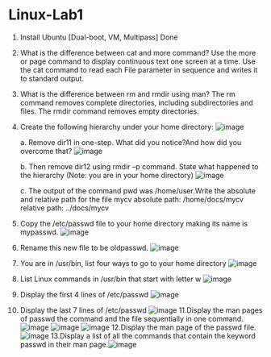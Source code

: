 # Linux-Lab1
1. Install Ubuntu [Dual-boot, VM, Multipass]
   Done
2. What is the difference between cat and more command?
   Use the more or page command to display continuous text one screen at a time. Use the cat command to read each File parameter in sequence and writes it to standard output.
3. What is the difference between rm and rmdir using man?
     The rm command removes complete directories, including subdirectories and files. The rmdir command removes empty directories.
4. Create the following hierarchy under your home directory:    ![image](https://github.com/user-attachments/assets/77d98b3d-eed8-4ff6-9352-824da1aff71e)

   a. Remove dir11 in one-step. What did you notice?And how did you overcome that?    ![image](https://github.com/user-attachments/assets/e7896dc8-1a1c-4696-b417-3332c481d9d9)

   b. Then remove dir12 using rmdir –p command. State what happened to the hierarchy (Note: you are in your home directory)    ![image](https://github.com/user-attachments/assets/9cc86c6f-0fe6-4a00-a605-680f1c1b2690)

   c. The output of the command pwd was /home/user.Write the absolute and relative path for the file mycv
   absolute path: /home/docs/mycv
   relative path: ../docs/mycv
5. Copy the /etc/passwd file to your home directory making its name is mypasswd. ![image](https://github.com/user-attachments/assets/32020427-5d63-4026-892e-4bb966dc41d8)
6. Rename this new file to be oldpasswd. ![image](https://github.com/user-attachments/assets/7f5fd1f4-9420-4eeb-89d4-5f932d29d855)
7. You are in /usr/bin, list four ways to go to your home directory ![image](https://github.com/user-attachments/assets/3ced9534-4fa2-452c-aa50-0ff0b637e8d1)
8. List Linux commands in /usr/bin that start with letter w ![image](https://github.com/user-attachments/assets/c5a91601-5742-49bf-bf59-77ee5c6fc060)
9.  Display the first 4 lines of /etc/passwd ![image](https://github.com/user-attachments/assets/1d30736c-3c91-409d-bcb4-78b83b1419c2)
10. Display the last 7 lines of /etc/passwd ![image](https://github.com/user-attachments/assets/f05edb8e-dd8d-48a7-9710-e92b65180169)
11.Display the man pages of passwd the command and the file sequentially in one command.
   ![image](https://github.com/user-attachments/assets/ddc9c4c6-47fc-462e-a543-6b8b846ebac1)
   ![image](https://github.com/user-attachments/assets/0c5971a8-676a-4d2a-ab17-2f80d8e49ecb)
   ![image](https://github.com/user-attachments/assets/6b04fe5e-df4b-49fc-b41e-23bbc19a1c15)
12.Display the man page of the passwd file. ![image](https://github.com/user-attachments/assets/ceeeb32b-b2f6-4c52-99eb-a5feef022652)
13.Display a list of all the commands that contain the keyword passwd in their man page.![image](https://github.com/user-attachments/assets/4845fe86-6436-4b1d-800f-f7ff082e19a6)








